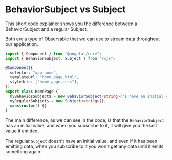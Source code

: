 # BehaviorSubject vs Subject

This short code explainer shows you the difference between a BehaviorSubject and a regular Subject.

Both are a type of Observable that we can use to stream data throughout our application.

```ts
import { Component } from "@angular/core";
import { BehaviorSubject, Subject } from "rxjs";

@Component({
  selector: "app-home",
  templateUrl: "home.page.html",
  styleUrls: ["home.page.scss"],
})
export class HomePage {
  myBehaviosSubject$ = new BehaviorSubject<string>("I have an initial value");
  myRegularSubject$ = new Subject<string>();
  constructor() {}
}
```

The main difference, as we can see in the code, is that the `BehaviorSubject` has an initial value, and when you subscribe to it, it will give you the last value it emitted.

The regular `Subject` doesn't have an initial value, and even if it has been emitting data, when you subscribe to it you won't get any data until it emits something again.
